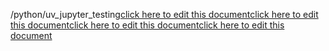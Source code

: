 /python/uv_jupyter_testing<a href="https://github.com/BotParty/homelab_status_page/blob/main/python/uv_jupyter_testing">click here to edit this document</a><a href="https://github.com/BotParty/homelab_status_page/blob/main/python/uv_jupyter_testing">click here to edit this document</a><a href="https://github.com/BotParty/homelab_status_page/blob/main/src//python/uv_jupyter_testing">click here to edit this document</a><a href="https://github.com/BotParty/homelab_status_page/blob/main/src//python/uv_jupyter_testing">click here to edit this document</a>